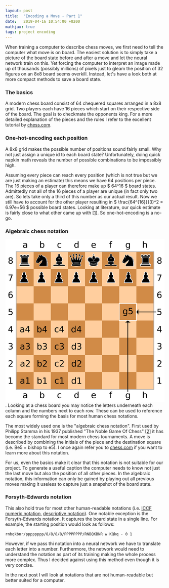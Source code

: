 ```yaml
---
layout: post
title:  "Encoding a Move - Part 1"
date:   2019-04-16 10:54:00 +0200
mathjax: true
tags: project encoding
---
```

When training a computer to describe chess moves, we first need to tell the computer what move is on board.
The easiest solution is to simply take a picture of the board state before and after a move and let the neural network train on this.
Yet forcing the computer to interpret an image made up of thousands (possibly millions) of pixels just to gleam the position of 32 figures on an 8x8 board seems overkill.
Instead, let's have a look both at more compact methods to save a board state.

### The basics
A modern chess board consist of 64 chequered squares arranged in a 8x8 grid.
Two players each have 16 pieces which start on their respective side of the board.
The goal is to checkmate the opponents king.
For a more detailed explanation of the pieces and the rules I refer to the excellent tutorial by [chess.com](https://www.chess.com/learn-how-to-play-chess).  

### One-hot-encoding each position
A 8x8 grid makes the possible number of positions sound fairly small.
Why not just assign a unique id to each board state?
Unfortunately, doing quick napkin math reveals the number of possible combinations to be impossibly high.

Assuming every piece can reach every position (which is not true but we are just making an estimate) this means we have 64 positions per piece.
The 16 pieces of a player can therefore make up $ 64^16 $ board states.
Admittedly not all of the 16 pieces of a player are unique (in fact only two are). So lets take only a third of this number as our actual result.
Now we still have to account for the other player resulting in $ \frac{64^{16}}{3}^2 = 6.97e+56 $ possible board states.
Looking at literature, our quick estimate is fairly close to what other came up with [[1]](https://content.iospress.com/articles/icga-journal/icg19-3-05).
So one-hot-encoding is a no-go.

### Algebraic chess notation
![chess board](../img/SCD_algebraic_notation.svg.png "Chess board").
Looking at a chess board you may notice the letters underneath each column and the numbers next to each row.
These can be used to reference each square forming the basis for most human chess notations.

The most widely used one is the "algebraic chess notation".
First used by Philipp Stamma in his 1937 published "The Noble Game Of Chess" [[2]](https://books.google.de/books?id=IxpZAAAAYAAJ&printsec=frontcover&hl=de&source=gbs_ge_summary_r&cad=0#v=onepage&q&f=false) it has become the standard for most modern chess tournaments.
A move is described by combining the initials of the piece and the destination square (i.e. Be5 = bishop to e5).
I once again refer you to [chess.com](https://www.chess.com/article/view/chess-notation#algebraic-notation) if you want to learn more about this notation.

For us, even the basics make it clear that this notation is not suitable for our project.
To generate a useful caption the computer needs to know not just the last move but also the position of all other pieces.
In the algebraic notation, this information can only be gained by playing out all previous moves making it useless to capture just a snapshot of the board state.

### Forsyth-Edwards notation
This also hold true for most other human-readable notations (i.e. [ICCF numeric notation](https://en.wikipedia.org/wiki/ICCF_numeric_notation), [descriptive notation](https://en.wikipedia.org/wiki/Descriptive_notation)).
One notable exception is the Forsyth-Edwards notation.
It captures the board state in a single line.
For example, the starting position would look as follows:

~~~
rnbqkbnr/pppppppp/8/8/8/8/PPPPPPPP/RNBQKBNR w KQkq - 0 1
~~~

However, if we pass thi notation into a neural network we have to translate each letter into a number.
Furthermore, the network would need to understand the notation as part of its training making the whole process more complex.
Thus I decided against using this method even though it is very concise.

In the next post I will look at notations that are not human-readable but better suited for a computer.

